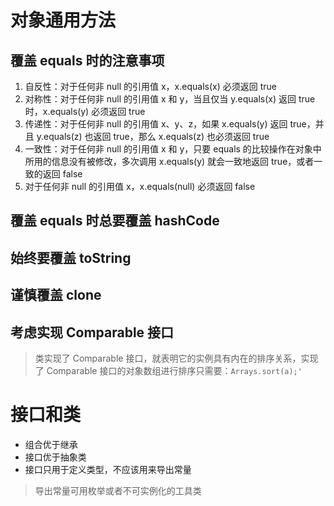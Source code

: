 # 对象通用方法
## 覆盖 equals 时的注意事项
1. 自反性：对于任何非 null 的引用值 x，x.equals(x) 必须返回 true
2. 对称性：对于任何非 null 的引用值 x 和 y，当且仅当 y.equals(x) 返回 true 时，x.equals(y) 必须返回 true
3. 传递性：对于任何非 null 的引用值 x、y、z，如果 x.equals(y) 返回 true，并且 y.equals(z) 也返回 true，那么 x.equals(z) 也必须返回 true
4. 一致性：对于任何非 null 的引用值 x 和 y，只要 equals 的比较操作在对象中所用的信息没有被修改，多次调用 x.equals(y) 就会一致地返回 true，或者一致的返回 false
5. 对于任何非 null 的引用值 x，x.equals(null) 必须返回 false
## 覆盖 equals 时总要覆盖 hashCode
## 始终要覆盖 toString
## 谨慎覆盖 clone
## 考虑实现 Comparable 接口
> 类实现了 Comparable 接口，就表明它的实例具有内在的排序关系，实现了 Comparable 接口的对象数组进行排序只需要：`Arrays.sort(a);'`
# 接口和类
- 组合优于继承
- 接口优于抽象类
- 接口只用于定义类型，不应该用来导出常量
> 导出常量可用枚举或者不可实例化的工具类
